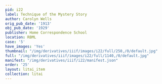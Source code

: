```yaml
---
pid: i22
label: Technique of the Mystery Story
author: Carolyn Wells
orig_pub_date: '1913'
obj_pub_date: '1929'
publisher: Home Correspondence School
location: RBML
case: '5'
have_images: 'Yes'
thumbnail: "/img/derivatives/iiif/images/i22/full/250,/0/default.jpg"
full: "/img/derivatives/iiif/images/i22/full/1140,/0/default.jpg"
manifest: "/img/derivatives/iiif/i22/manifest.json"
order: '25'
layout: litai_item
collection: litai
---
```

